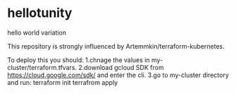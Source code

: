 # hellotunity
hello world variation

This repository is strongly influenced by Artemmkin/terraform-kubernetes.

To deploy this you should:
1.chnage the values in my-cluster/terraform.tfvars.
2.download gcloud SDK from https://cloud.google.com/sdk/ and enter the cli.
3.go to my-cluster directory and run: 
  terraform init
  terrafrom apply
